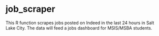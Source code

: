 # job_scraper

This R function scrapes jobs posted on Indeed in the last 24 hours in Salt Lake City.  The data will feed a jobs dashboard for MSIS/MSBA students.
